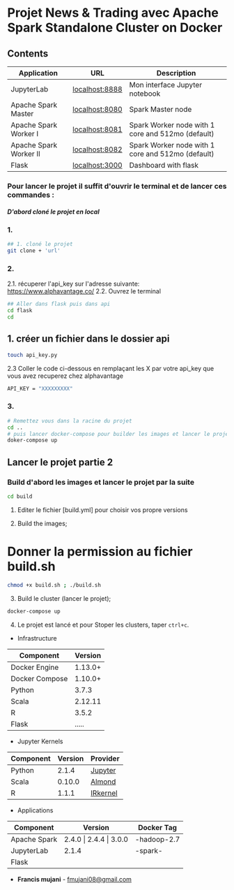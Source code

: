 # Projet News & Trading avec Apache Spark Standalone Cluster on Docker



## Contents


| Application            | URL                                      |    Description                                             |
| ---------------------- | ---------------------------------------- | ---------------------------------------------------------- |
| JupyterLab             | [localhost:8888](http://localhost:8888/) | Mon interface Jupyter notebook                             |
| Apache Spark Master    | [localhost:8080](http://localhost:8080/) | Spark Master node                                          |
| Apache Spark Worker I  | [localhost:8081](http://localhost:8081/) | Spark Worker node with 1 core and 512mo (default)          |
| Apache Spark Worker II | [localhost:8082](http://localhost:8082/) | Spark Worker node with 1 core and 512mo (default)          |
| Flask                  | [localhost:3000](http://localhost:5000/) | Dashboard with flask                                       |


### Pour lancer le projet il suffit d'ouvrir le terminal et de lancer ces commandes :
##### D'abord cloné le projet en local
### 1. 
```bash
## 1. cloné le projet  
git clone + 'url'
```
### 2.
2.1. récuperer l'api_key sur l'adresse suivante: https://www.alphavantage.co/
2.2. Ouvrez le terminal

```bash
## Aller dans flask puis dans api
cd flask
cd 
```

## 1. créer un fichier dans le dossier api

```bash
touch api_key.py
```
2.3 Coller le code ci-dessous en remplaçant les X par votre api_key que vous avez recuperez chez alphavantage 
```bash
API_KEY = "XXXXXXXXX"
```
### 3.
```bash
# Remettez vous dans la racine du projet
cd ..
# puis lancer docker-compose pour builder les images et lancer le projet en meme temps
doker-compose up
```

## Lancer le projet partie 2
### Build d'abord les images et lancer le projet par la suite
```bash
cd build
```

1. Editer le fichier [build.yml] pour choisir vos propre versions

2. Build the images;

# Donner la permission au fichier build.sh
```bash
chmod +x build.sh ; ./build.sh
```

3. Build le cluster (lancer le projet);

```bash
docker-compose up
```

4. Le projet est lancé et pour Stoper les clusters, taper  `ctrl+c`.

- Infrastructure

| Component      | Version |
| -------------- | ------- |
| Docker Engine  | 1.13.0+ |
| Docker Compose | 1.10.0+ |
| Python         | 3.7.3   |
| Scala          | 2.12.11 |
| R              | 3.5.2   |
| Flask          | .....   |



- Jupyter Kernels

| Component      | Version | Provider                                |
| -------------- | ------- | --------------------------------------- |
| Python         | 2.1.4   | [Jupyter](https://jupyter.org/)         |
| Scala          | 0.10.0  | [Almond](https://almond.sh/)            |
| R              | 1.1.1   | [IRkernel](https://irkernel.github.io/) |

- Applications

| Component      | Version                 | Docker Tag                                           |
| -------------- | ----------------------  | ---------------------------------------------------- |
| Apache Spark   | 2.4.0 \| 2.4.4 \| 3.0.0 | -hadoop-2.7                      |
| JupyterLab     | 2.1.4                   | -spark- |
| Flask          |                         |         |



 - **Francis mujani** - fmujani08@gmail.com
 
